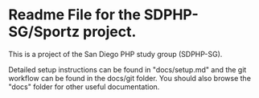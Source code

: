 Readme File for the SDPHP-SG/Sportz project.
==

This is a project of the San Diego PHP study group (SDPHP-SG).

Detailed setup instructions can be found in "docs/setup.md" and the git workflow can be found in the docs/git folder.  You should also browse the "docs" folder for other useful documentation.
